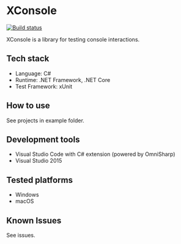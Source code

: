# XConsole

[![Build status](https://ci.appveyor.com/api/projects/status/8dj6gy3xnntoh32n/branch/master?svg=true)](https://ci.appveyor.com/project/MiffyLiye/xconsole/branch/master)

XConsole is a library for testing console interactions.

## Tech stack
* Language: C#
* Runtime: .NET Framework, .NET Core
* Test Framework: xUnit

## How to use
See projects in example folder.

## Development tools
* Visual Studio Code with C# extension (powered by OmniSharp)
* Visual Studio 2015

## Tested platforms
* Windows
* macOS

## Known Issues
See issues.